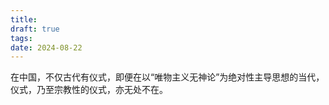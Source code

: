 ```yaml
---
title: 
draft: true
tags: 
date: 2024-08-22
---
```

在中国，不仅古代有仪式，即便在以“唯物主义无神论”为绝对性主导思想的当代，仪式，乃至宗教性的仪式，亦无处不在。